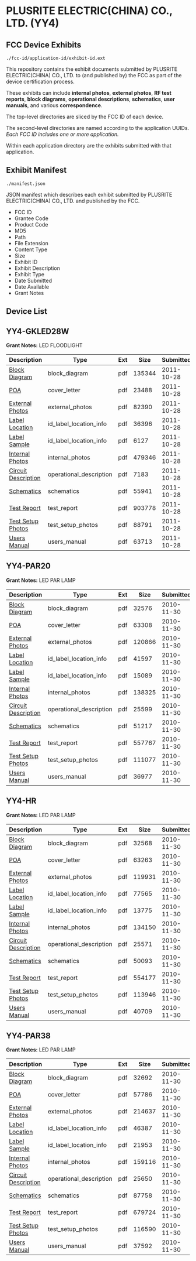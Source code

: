 # PLUSRITE ELECTRIC(CHINA) CO., LTD. (YY4)
## FCC Device Exhibits

```
./fcc-id/application-id/exhibit-id.ext
```

This repository contains the exhibit documents submitted by PLUSRITE ELECTRIC(CHINA) CO., LTD. to (and published by) the FCC as part of the device certification process.

These exhibits can include **internal photos**, **external photos**, **RF test reports**, **block diagrams**, **operational descriptions**, **schematics**, **user manuals**, and various **correspondence**.

The top-level directories are sliced by the FCC ID of each device.

The second-level directories are named according to the application UUIDs. *Each FCC ID includes one or more application.*

Within each application directory are the exhibits submitted with that application. 

## Exhibit Manifest

```
./manifest.json
```

JSON manifest which describes each exhibit submitted by PLUSRITE ELECTRIC(CHINA) CO., LTD. and published by the FCC.

- FCC ID
- Grantee Code
- Product Code
- MD5
- Path
- File Extension
- Content Type
- Size
- Exhibit ID
- Exhibit Description
- Exhibit Type
- Date Submitted
- Date Available
- Grant Notes

## Device List
## YY4-GKLED28W
**Grant Notes:** LED FLOODLIGHT

| Description | Type | Ext | Size | Submitted | Available |
| ----------- | ---- | --- | ---- | --------- | --------- |
| [Block Diagram](YY4-GKLED28W/a69660a553bb39652e090b87296296e8/1570017.pdf) | block_diagram | pdf | 135344 | 2011-10-28 | 2011-10-28 |
| [POA](YY4-GKLED28W/a69660a553bb39652e090b87296296e8/1570023.pdf) | cover_letter | pdf | 23488 | 2011-10-28 | 2011-10-28 |
| [External Photos](YY4-GKLED28W/a69660a553bb39652e090b87296296e8/1570019.pdf) | external_photos | pdf | 82390 | 2011-10-28 | 2011-10-28 |
| [Label Location](YY4-GKLED28W/a69660a553bb39652e090b87296296e8/1570020.pdf) | id_label_location_info | pdf | 36396 | 2011-10-28 | 2011-10-28 |
| [Label Sample](YY4-GKLED28W/a69660a553bb39652e090b87296296e8/1570021.pdf) | id_label_location_info | pdf | 6127 | 2011-10-28 | 2011-10-28 |
| [Internal Photos](YY4-GKLED28W/a69660a553bb39652e090b87296296e8/1570022.pdf) | internal_photos | pdf | 479346 | 2011-10-28 | 2011-10-28 |
| [Circuit Description](YY4-GKLED28W/a69660a553bb39652e090b87296296e8/1570018.pdf) | operational_description | pdf | 7183 | 2011-10-28 | 2011-10-28 |
| [Schematics](YY4-GKLED28W/a69660a553bb39652e090b87296296e8/1570024.pdf) | schematics | pdf | 55941 | 2011-10-28 | 2011-10-28 |
| [Test Report](YY4-GKLED28W/a69660a553bb39652e090b87296296e8/1570025.pdf) | test_report | pdf | 903778 | 2011-10-28 | 2011-10-28 |
| [Test Setup Photos](YY4-GKLED28W/a69660a553bb39652e090b87296296e8/1570026.pdf) | test_setup_photos | pdf | 88791 | 2011-10-28 | 2011-10-28 |
| [Users Manual](YY4-GKLED28W/a69660a553bb39652e090b87296296e8/1570027.pdf) | users_manual | pdf | 63713 | 2011-10-28 | 2011-10-28 |
## YY4-PAR20
**Grant Notes:** LED PAR LAMP

| Description | Type | Ext | Size | Submitted | Available |
| ----------- | ---- | --- | ---- | --------- | --------- |
| [Block Diagram](YY4-PAR20/1aa748e3150824965ac832c61c6500b8/1383438.pdf) | block_diagram | pdf | 32576 | 2010-11-30 | 2010-11-30 |
| [POA](YY4-PAR20/1aa748e3150824965ac832c61c6500b8/1383444.pdf) | cover_letter | pdf | 63308 | 2010-11-30 | 2010-11-30 |
| [External Photos](YY4-PAR20/1aa748e3150824965ac832c61c6500b8/1383440.pdf) | external_photos | pdf | 120866 | 2010-11-30 | 2010-11-30 |
| [Label Location](YY4-PAR20/1aa748e3150824965ac832c61c6500b8/1383441.pdf) | id_label_location_info | pdf | 41597 | 2010-11-30 | 2010-11-30 |
| [Label Sample](YY4-PAR20/1aa748e3150824965ac832c61c6500b8/1383442.pdf) | id_label_location_info | pdf | 15089 | 2010-11-30 | 2010-11-30 |
| [Internal Photos](YY4-PAR20/1aa748e3150824965ac832c61c6500b8/1383443.pdf) | internal_photos | pdf | 138325 | 2010-11-30 | 2010-11-30 |
| [Circuit Description](YY4-PAR20/1aa748e3150824965ac832c61c6500b8/1383439.pdf) | operational_description | pdf | 25599 | 2010-11-30 | 2010-11-30 |
| [Schematics](YY4-PAR20/1aa748e3150824965ac832c61c6500b8/1383445.pdf) | schematics | pdf | 51217 | 2010-11-30 | 2010-11-30 |
| [Test Report](YY4-PAR20/1aa748e3150824965ac832c61c6500b8/1383446.pdf) | test_report | pdf | 557767 | 2010-11-30 | 2010-11-30 |
| [Test Setup Photos](YY4-PAR20/1aa748e3150824965ac832c61c6500b8/1383447.pdf) | test_setup_photos | pdf | 111077 | 2010-11-30 | 2010-11-30 |
| [Users Manual](YY4-PAR20/1aa748e3150824965ac832c61c6500b8/1383448.pdf) | users_manual | pdf | 36977 | 2010-11-30 | 2010-11-30 |
## YY4-HR
**Grant Notes:** LED PAR LAMP

| Description | Type | Ext | Size | Submitted | Available |
| ----------- | ---- | --- | ---- | --------- | --------- |
| [Block Diagram](YY4-HR/9a3ff6339f8015f87db6d659543ed94f/1383425.pdf) | block_diagram | pdf | 32568 | 2010-11-30 | 2010-11-30 |
| [POA](YY4-HR/9a3ff6339f8015f87db6d659543ed94f/1383431.pdf) | cover_letter | pdf | 63263 | 2010-11-30 | 2010-11-30 |
| [External Photos](YY4-HR/9a3ff6339f8015f87db6d659543ed94f/1383427.pdf) | external_photos | pdf | 119931 | 2010-11-30 | 2010-11-30 |
| [Label Location](YY4-HR/9a3ff6339f8015f87db6d659543ed94f/1383428.pdf) | id_label_location_info | pdf | 77565 | 2010-11-30 | 2010-11-30 |
| [Label Sample](YY4-HR/9a3ff6339f8015f87db6d659543ed94f/1383429.pdf) | id_label_location_info | pdf | 13775 | 2010-11-30 | 2010-11-30 |
| [Internal Photos](YY4-HR/9a3ff6339f8015f87db6d659543ed94f/1383430.pdf) | internal_photos | pdf | 134150 | 2010-11-30 | 2010-11-30 |
| [Circuit Description](YY4-HR/9a3ff6339f8015f87db6d659543ed94f/1383426.pdf) | operational_description | pdf | 25571 | 2010-11-30 | 2010-11-30 |
| [Schematics](YY4-HR/9a3ff6339f8015f87db6d659543ed94f/1383432.pdf) | schematics | pdf | 50093 | 2010-11-30 | 2010-11-30 |
| [Test Report](YY4-HR/9a3ff6339f8015f87db6d659543ed94f/1383433.pdf) | test_report | pdf | 554177 | 2010-11-30 | 2010-11-30 |
| [Test Setup Photos](YY4-HR/9a3ff6339f8015f87db6d659543ed94f/1383434.pdf) | test_setup_photos | pdf | 113946 | 2010-11-30 | 2010-11-30 |
| [Users Manual](YY4-HR/9a3ff6339f8015f87db6d659543ed94f/1383435.pdf) | users_manual | pdf | 40709 | 2010-11-30 | 2010-11-30 |
## YY4-PAR38
**Grant Notes:** LED PAR LAMP

| Description | Type | Ext | Size | Submitted | Available |
| ----------- | ---- | --- | ---- | --------- | --------- |
| [Block Diagram](YY4-PAR38/1a23227f7e0a6c76bc146224884e507f/1383455.pdf) | block_diagram | pdf | 32692 | 2010-11-30 | 2010-11-30 |
| [POA](YY4-PAR38/1a23227f7e0a6c76bc146224884e507f/1383461.pdf) | cover_letter | pdf | 57786 | 2010-11-30 | 2010-11-30 |
| [External Photos](YY4-PAR38/1a23227f7e0a6c76bc146224884e507f/1383457.pdf) | external_photos | pdf | 214637 | 2010-11-30 | 2010-11-30 |
| [Label Location](YY4-PAR38/1a23227f7e0a6c76bc146224884e507f/1383458.pdf) | id_label_location_info | pdf | 46387 | 2010-11-30 | 2010-11-30 |
| [Label Sample](YY4-PAR38/1a23227f7e0a6c76bc146224884e507f/1383459.pdf) | id_label_location_info | pdf | 21953 | 2010-11-30 | 2010-11-30 |
| [Internal Photos](YY4-PAR38/1a23227f7e0a6c76bc146224884e507f/1383460.pdf) | internal_photos | pdf | 159116 | 2010-11-30 | 2010-11-30 |
| [Circuit Description](YY4-PAR38/1a23227f7e0a6c76bc146224884e507f/1383456.pdf) | operational_description | pdf | 25650 | 2010-11-30 | 2010-11-30 |
| [Schematics](YY4-PAR38/1a23227f7e0a6c76bc146224884e507f/1383462.pdf) | schematics | pdf | 87758 | 2010-11-30 | 2010-11-30 |
| [Test Report](YY4-PAR38/1a23227f7e0a6c76bc146224884e507f/1383463.pdf) | test_report | pdf | 679724 | 2010-11-30 | 2010-11-30 |
| [Test Setup Photos](YY4-PAR38/1a23227f7e0a6c76bc146224884e507f/1383464.pdf) | test_setup_photos | pdf | 116590 | 2010-11-30 | 2010-11-30 |
| [Users Manual](YY4-PAR38/1a23227f7e0a6c76bc146224884e507f/1383465.pdf) | users_manual | pdf | 37592 | 2010-11-30 | 2010-11-30 |
